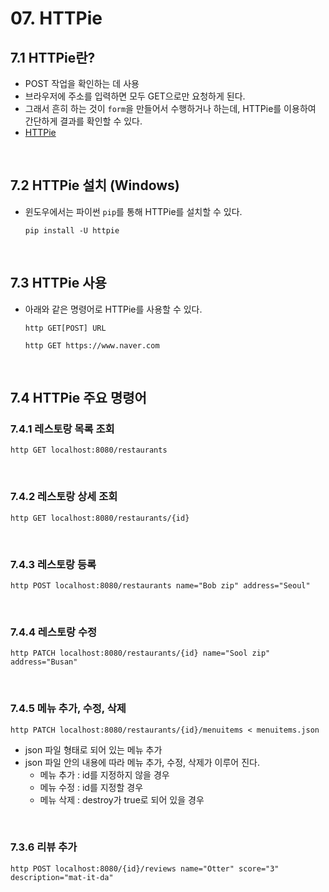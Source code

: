 # 07. HTTPie

## 7.1 HTTPie란?

- POST 작업을 확인하는 데 사용
- 브라우저에 주소를 입력하면 모두 GET으로만 요청하게 된다.
- 그래서 흔히 하는 것이 `form`을 만들어서 수행하거나 하는데, HTTPie를 이용하여 간단하게 결과를 확인할 수 있다.
- [HTTPie](<https://httpie.org/>)

<br>

## 7.2 HTTPie 설치 (Windows)

- 윈도우에서는 파이썬 `pip`를 통해 HTTPie를 설치할 수 있다.

  ```
  pip install -U httpie
  ```

<br>

## 7.3 HTTPie 사용

- 아래와 같은 명령어로 HTTPie를 사용할 수 있다.

  ```
  http GET[POST] URL
  ```

  ```
  http GET https://www.naver.com
  ```


<br>

## 7.4 HTTPie 주요 명령어

### 7.4.1 레스토랑 목록 조회

```
http GET localhost:8080/restaurants
```

<br>

### 7.4.2 레스토랑 상세 조회

```
http GET localhost:8080/restaurants/{id}
```

<br>

### 7.4.3 레스토랑 등록

```
http POST localhost:8080/restaurants name="Bob zip" address="Seoul"
```

<br>

### 7.4.4 레스토랑 수정

```
http PATCH localhost:8080/restaurants/{id} name="Sool zip" address="Busan"
```

<br>

### 7.4.5 메뉴 추가, 수정, 삭제

```
http PATCH localhost:8080/restaurants/{id}/menuitems < menuitems.json
```

- json 파일 형태로 되어 있는 메뉴 추가
- json 파일 안의 내용에 따라 메뉴 추가, 수정, 삭제가 이루어 진다.
  - 메뉴 추가 : id를 지정하지 않을 경우
  - 메뉴 수정 : id를 지정할 경우
  - 메뉴 삭제 : destroy가 true로 되어 있을 경우

<br>

### 7.3.6 리뷰 추가

```
http POST localhost:8080/{id}/reviews name="Otter" score="3" description="mat-it-da"
```

